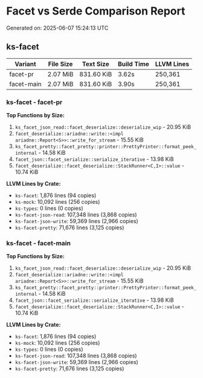 # Facet vs Serde Comparison Report

Generated on: 2025-06-07 15:24:13 UTC

## ks-facet

| Variant | File Size | Text Size | Build Time | LLVM Lines |
|---------|-----------|-----------|------------|------------|
| facet-pr | 2.07 MiB | 831.60 KiB | 3.62s | 250,361 |
| facet-main | 2.07 MiB | 831.60 KiB | 3.90s | 250,361 |

### ks-facet - facet-pr

**Top Functions by Size:**
1. `ks_facet_json_read::facet_deserialize::deserialize_wip` - 20.95 KiB
2. `facet_deserialize::ariadne::write::<impl ariadne::Report<S>>::write_for_stream` - 15.55 KiB
3. `ks_facet_pretty::facet_pretty::printer::PrettyPrinter::format_peek_internal` - 14.58 KiB
4. `facet_json::facet_serialize::serialize_iterative` - 13.98 KiB
5. `facet_deserialize::facet_deserialize::StackRunner<C,I>::value` - 10.74 KiB

**LLVM Lines by Crate:**
- `ks-facet`: 1,876 lines (94 copies)
- `ks-mock`: 10,092 lines (256 copies)
- `ks-types`: 0 lines (0 copies)
- `ks-facet-json-read`: 107,348 lines (3,868 copies)
- `ks-facet-json-write`: 59,369 lines (2,966 copies)
- `ks-facet-pretty`: 71,676 lines (3,125 copies)

### ks-facet - facet-main

**Top Functions by Size:**
1. `ks_facet_json_read::facet_deserialize::deserialize_wip` - 20.95 KiB
2. `facet_deserialize::ariadne::write::<impl ariadne::Report<S>>::write_for_stream` - 15.55 KiB
3. `ks_facet_pretty::facet_pretty::printer::PrettyPrinter::format_peek_internal` - 14.58 KiB
4. `facet_json::facet_serialize::serialize_iterative` - 13.98 KiB
5. `facet_deserialize::facet_deserialize::StackRunner<C,I>::value` - 10.74 KiB

**LLVM Lines by Crate:**
- `ks-facet`: 1,876 lines (94 copies)
- `ks-mock`: 10,092 lines (256 copies)
- `ks-types`: 0 lines (0 copies)
- `ks-facet-json-read`: 107,348 lines (3,868 copies)
- `ks-facet-json-write`: 59,369 lines (2,966 copies)
- `ks-facet-pretty`: 71,676 lines (3,125 copies)

